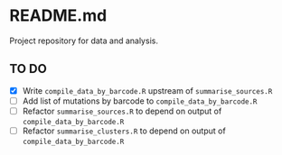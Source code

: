 # README.md

Project repository for data and analysis.

## TO DO

- [x] Write `compile_data_by_barcode.R` upstream of `summarise_sources.R`
- [ ] Add list of mutations by barcode to `compile_data_by_barcode.R`
- [ ] Refactor `summarise_sources.R` to depend on output of `compile_data_by_barcode.R`
- [ ] Refactor `summarise_clusters.R` to depend on output of `compile_data_by_barcode.R`
